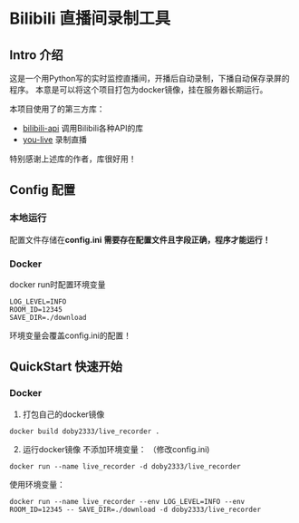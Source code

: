 # Bilibili 直播间录制工具

## Intro 介绍
这是一个用Python写的实时监控直播间，开播后自动录制，下播自动保存录屏的程序。
本意是可以将这个项目打包为docker镜像，挂在服务器长期运行。

本项目使用了的第三方库：

- [bilibili-api](https://github.com/Passkou/bilibili_api) 
调用Bilibili各种API的库
- [you-live](https://github.com/nICEnnnnnnnLee/LiveRecorder) 
录制直播

特别感谢上述库的作者，库很好用！

## Config 配置

### 本地运行
配置文件存储在**config.ini**
**需要存在配置文件且字段正确，程序才能运行！**

### Docker
docker run时配置环境变量
```
LOG_LEVEL=INFO
ROOM_ID=12345
SAVE_DIR=./download
```
环境变量会覆盖config.ini的配置！

## QuickStart 快速开始
### Docker
1. 打包自己的docker镜像
```
docker build doby2333/live_recorder .
```
2. 运行docker镜像
不添加环境变量： （修改config.ini)
```
docker run --name live_recorder -d doby2333/live_recorder
```
使用环境变量：
```
docker run --name live_recorder --env LOG_LEVEL=INFO --env ROOM_ID=12345 -- SAVE_DIR=./download -d doby2333/live_recorder
```